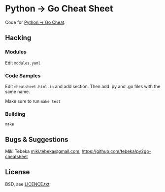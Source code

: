 # Python → Go Cheat Sheet

Code for [Python → Go Cheat](https://www.353.solutions/py2go/index.html).

## Hacking

### Modules

Edit `modules.yaml`


### Code Samples
Edit `cheatsheet.html.in` and add section. Then add .py and .go files with the same name.

Make sure to run `make test`

### Building
    make


## Bugs & Suggestions

Miki Tebeka <miki.tebeka@gmail.com>, https://github.com/tebeka/py2go-cheatsheet

## License

BSD, see [LICENCE.txt](LICENCE.txt)
